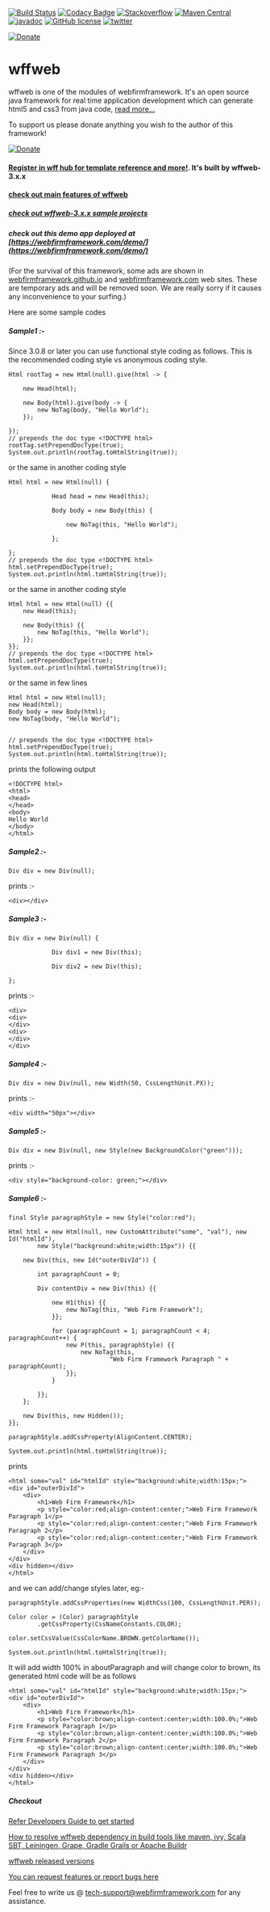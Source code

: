 [![Build Status](https://api.travis-ci.org/webfirmframework/wff.svg?branch=master)](https://travis-ci.org/webfirmframework/wff)
[![Codacy Badge](https://api.codacy.com/project/badge/Grade/410601e16dc54b0a973c03845ad790c2)](https://www.codacy.com/app/webfirm-framework/wff?utm_source=github.com&amp;utm_medium=referral&amp;utm_content=webfirmframework/wff&amp;utm_campaign=Badge_Grade)
[![Stackoverflow](https://img.shields.io/badge/stackoverflow-wffweb-orange.svg)](https://stackoverflow.com/questions/tagged/wffweb)
[![Maven Central](https://maven-badges.herokuapp.com/maven-central/com.webfirmframework/wffweb/badge.svg)](https://search.maven.org/#artifactdetails%7Ccom.webfirmframework%7Cwffweb%7C3.0.8%7Cjar)
[![javadoc](https://img.shields.io/:wffweb-javadoc-blue.svg)](https://webfirmframework.github.io/wffweb/wffweb-javadoc)
[![GitHub license](https://img.shields.io/badge/license-Apache%20License%202.0-blue.svg?style=flat)](https://www.apache.org/licenses/LICENSE-2.0)
[![twitter](https://img.shields.io/badge/twitter-@wffweb-blue.svg)](https://webfirmframework.com/twitter)

[![Donate](https://img.shields.io/badge/Donate-PayPal-green.svg)](https://webfirmframework.com/donate)


# wffweb
wffweb is one of the modules of webfirmframework. It's an open source java framework for real time application development which can generate html5 and css3 from java code, [read more...](https://webfirmframework.github.io/)


To support us please donate anything you wish to the author of this framework!

[![Donate](https://img.shields.io/badge/Donate-PayPal-green.svg)](https://webfirmframework.com/donate)


#### [Register in wff hub for template reference and more!](http://hub.webfirmframework.com). It's built by wffweb-3.x.x
#### [check out main features of wffweb](https://www.youtube.com/watch?v=UWoNliHOy6A)
##### [check out wffweb-3.x.x sample projects](https://github.com/webfirmframework/minimal-production-ready-projects)


##### check out this demo app deployed at [https://webfirmframework.com/demo/](https://webfirmframework.com/demo/)


(For the survival of this framework, some ads are shown in [webfirmframework.github.io](https://webfirmframework.github.io) and [webfirmframework.com](https://webfirmframework.com) web sites. These are temporary ads and will be removed soon. We are really sorry if it causes any inconvenience to your surfing.)   

Here are some sample codes

##### Sample1 :-
Since 3.0.8 or later you can use functional style coding as follows. This is the recommended coding style vs anonymous coding style.
~~~
Html rootTag = new Html(null).give(html -> {
       	 
    new Head(html);
       	 
    new Body(html).give(body -> {           	 
        new NoTag(body, "Hello World");           	 
    });
       	 
});
// prepends the doc type <!DOCTYPE html>
rootTag.setPrependDocType(true);
System.out.println(rootTag.toHtmlString(true)); 
~~~

or the same in another coding style
~~~
Html html = new Html(null) {
       	 
        	Head head = new Head(this);
       	 
        	Body body = new Body(this) {
           	 
            	new NoTag(this, "Hello World");
           	 
        	};
       	 
};
// prepends the doc type <!DOCTYPE html>
html.setPrependDocType(true);
System.out.println(html.toHtmlString(true)); 
~~~

or the same in another coding style
~~~
Html html = new Html(null) {{	  
    new Head(this);
       
    new Body(this) {{ 
        new NoTag(this, "Hello World");
    }};
}};
// prepends the doc type <!DOCTYPE html>
html.setPrependDocType(true);
System.out.println(html.toHtmlString(true)); 
~~~

or the same in few lines

~~~
Html html = new Html(null);
new Head(html);
Body body = new Body(html);
new NoTag(body, "Hello World");


// prepends the doc type <!DOCTYPE html>
html.setPrependDocType(true);
System.out.println(html.toHtmlString(true)); 
~~~

prints the following output
~~~
<!DOCTYPE html>
<html>
<head>
</head>
<body>
Hello World
</body>
</html>
~~~

##### Sample2 :-
~~~
Div div = new Div(null); 
~~~
prints :- 
~~~
<div></div>
~~~

##### Sample3 :-
~~~
Div div = new Div(null) {
       	 
        	Div div1 = new Div(this);  
       	 
        	Div div2 = new Div(this);
       	 
};
~~~
prints :- 
~~~
<div>
<div>
</div>
<div>
</div>
</div>
~~~
##### Sample4 :-
~~~
Div div = new Div(null, new Width(50, CssLengthUnit.PX));
~~~
prints :- 
~~~
<div width="50px"></div>
~~~

##### Sample5 :-
~~~
Div div = new Div(null, new Style(new BackgroundColor("green")));
~~~
prints :- 
~~~
<div style="background-color: green;"></div>
~~~

##### Sample6 :-
```
final Style paragraphStyle = new Style("color:red");

Html html = new Html(null, new CustomAttribute("some", "val"), new Id("htmlId"),
		new Style("background:white;width:15px")) {{

	new Div(this, new Id("outerDivId")) {

		int paragraphCount = 0;

		Div contentDiv = new Div(this) {{

			new H1(this) {{
				new NoTag(this, "Web Firm Framework");
			}};

			for (paragraphCount = 1; paragraphCount < 4; paragraphCount++) {
				new P(this, paragraphStyle) {{
					new NoTag(this,
							"Web Firm Framework Paragraph " + paragraphCount);
				}};
			}

		}};
	};

	new Div(this, new Hidden());
}};

paragraphStyle.addCssProperty(AlignContent.CENTER);

System.out.println(html.toHtmlString(true));
```
prints

```
<html some="val" id="htmlId" style="background:white;width:15px;">
<div id="outerDivId">
    <div>
        <h1>Web Firm Framework</h1>
        <p style="color:red;align-content:center;">Web Firm Framework Paragraph 1</p>
        <p style="color:red;align-content:center;">Web Firm Framework Paragraph 2</p>
        <p style="color:red;align-content:center;">Web Firm Framework Paragraph 3</p>
    </div>
</div>
<div hidden></div>
</html>
```
and we can add/change styles later, eg:-
```
paragraphStyle.addCssProperties(new WidthCss(100, CssLengthUnit.PER));

Color color = (Color) paragraphStyle
        .getCssProperty(CssNameConstants.COLOR);
        
color.setCssValue(CssColorName.BROWN.getColorName());

System.out.println(html.toHtmlString(true));

```
It will add width 100% in aboutParagraph and will change color to brown, its generated html code will be as follows

```
<html some="val" id="htmlId" style="background:white;width:15px;">
<div id="outerDivId">
    <div>
        <h1>Web Firm Framework</h1>
        <p style="color:brown;align-content:center;width:100.0%;">Web Firm Framework Paragraph 1</p>
        <p style="color:brown;align-content:center;width:100.0%;">Web Firm Framework Paragraph 2</p>
        <p style="color:brown;align-content:center;width:100.0%;">Web Firm Framework Paragraph 3</p>
    </div>
</div>
<div hidden></div>
</html>
```


##### Checkout 

[Refer Developers Guide to get started](https://webfirmframework.github.io/developers-guide-wffweb-3/get-started.html)

[How to resolve wffweb dependency in build tools like maven, ivy, Scala SBT, Leiningen, Grape, Gradle Grails or Apache Buildr](https://webfirmframework.github.io/developers-guide-wffweb-3/how-to-resolve-dependency-in-build-tools.html)

[wffweb released versions](https://webfirmframework.github.io/developers-guide-wffweb-3/wffweb-released-versions.html)

[You can request features or report bugs here](https://github.com/webfirmframework/wff/issues)

Feel free to write us @ tech-support@webfirmframework.com for any assistance.
